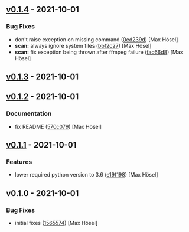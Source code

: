 
<a name="v0.1.4"></a>
## [v0.1.4] - 2021-10-01
### Bug Fixes
- don't raise exception on missing command ([0ed239d](https://github.com/maxhoesel/MusicBird/commit/0ed239d)) [Max Hösel]
- **scan:** always ignore system files ([bbf2c27](https://github.com/maxhoesel/MusicBird/commit/bbf2c27)) [Max Hösel]
- **scan:** fix exception being thrown after ffmpeg failure ([fac66d8](https://github.com/maxhoesel/MusicBird/commit/fac66d8)) [Max Hösel]


<a name="v0.1.3"></a>
## [v0.1.3] - 2021-10-01

<a name="v0.1.2"></a>
## [v0.1.2] - 2021-10-01
### Documentation
- fix README ([570c079](https://github.com/maxhoesel/MusicBird/commit/570c079)) [Max Hösel]


<a name="v0.1.1"></a>
## [v0.1.1] - 2021-10-01
### Features
- lower required python version to 3.6 ([e19f198](https://github.com/maxhoesel/MusicBird/commit/e19f198)) [Max Hösel]


<a name="v0.1.0"></a>
## v0.1.0 - 2021-10-01
### Bug Fixes
- initial fixes ([1565574](https://github.com/maxhoesel/MusicBird/commit/1565574)) [Max Hösel]


[v0.1.4]: https://github.com/maxhoesel/MusicBird/compare/v0.1.3...v0.1.4
[v0.1.3]: https://github.com/maxhoesel/MusicBird/compare/v0.1.2...v0.1.3
[v0.1.2]: https://github.com/maxhoesel/MusicBird/compare/v0.1.1...v0.1.2
[v0.1.1]: https://github.com/maxhoesel/MusicBird/compare/v0.1.0...v0.1.1
